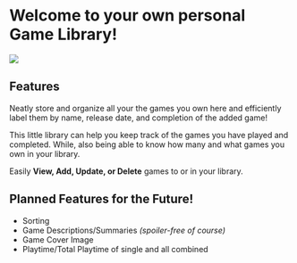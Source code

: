 # Welcome to your own personal Game Library!

<img src = "https://images.unsplash.com/photo-1511512578047-dfb367046420?q=80&w=1171&auto=format&fit=crop&ixlib=rb-4.0.3&ixid=M3wxMjA3fDB8MHxwaG90by1wYWdlfHx8fGVufDB8fHx8fA%3D%3D">

## Features
Neatly store and organize all your the games you own here and efficiently label them by name, release date, and completion of the added game!

This little library can help you keep track of the games you have played and completed. While, also being able to know how many and what games you own in your library.

Easily **View, Add, Update, or Delete** games to or in your library. 
## Planned Features for the Future!
- Sorting
- Game Descriptions/Summaries *(spoiler-free of course)* 
- Game Cover Image
- Playtime/Total Playtime of single and all combined
